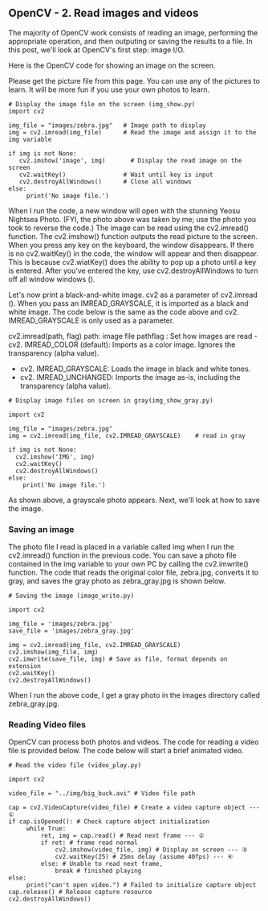 ## OpenCV - 2. Read images and videos

The majority of OpenCV work consists of reading an image, performing the appropriate operation, and then outputing or saving the results to a file. In this post, we'll look at OpenCV's first step: image I/O.

Here is the OpenCV code for showing an image on the screen.

Please get the picture file from this page. You can use any of the pictures to learn. It will be more fun if you use your own photos to learn.


```
# Display the image file on the screen (img_show.py)
import cv2

img_file = "images/zebra.jpg"   # Image path to display
img = cv2.imread(img_file)      # Read the image and assign it to the img variable

if img is not None:
   cv2.imshow('image', img)       # Display the read image on the screen
   cv2.waitKey()                # Wait until key is input
   cv2.destroyAllWindows()      # Close all windows
else:
     print('No image file.')

```

When I run the code, a new window will open with the stunning Yeosu Nightsea Photo. (FYI, the photo above was taken by me; use the photo you took to reverse the code.) The image can be read using the cv2.imread() function. The cv2.imshow() function outputs the read picture to the screen. When you press any key on the keyboard, the window disappears. If there is no cv2.waitKey() in the code, the window will appear and then disappear. This is because cv2.wiatKey() does the ability to pop up a photo until a key is entered. After you've entered the key, use cv2.destroyAllWindows to turn off all window windows ().


Let's now print a black-and-white image. cv2 as a parameter of cv2.imread (). When you pass an IMREAD_GRAYSCALE, it is imported as a black and white image. The code below is the same as the code above and cv2. IMREAD_GRAYSCALE is only used as a parameter.

cv2.imread(path, flag)
path: image file pathflag
: Set
how images are read - cv2. IMREAD_COLOR (default): Imports as a color image. Ignores the transparency (alpha value).
- cv2. IMREAD_GRAYSCALE: Loads the image in black and white tones.
- cv2. IMREAD_UNCHANGED: Imports the image as-is, including the transparency (alpha value).


```
# Display image files on screen in gray(img_show_gray.py)

import cv2

img_file = "images/zebra.jpg" 
img = cv2.imread(img_file, cv2.IMREAD_GRAYSCALE)    # read in gray

if img is not None:
  cv2.imshow('IMG', img)
  cv2.waitKey()
  cv2.destroyAllWindows()
else:
    print('No image file.')
```


As shown above, a grayscale photo appears. Next, we'll look at how to save the image.

### Saving an image
The photo file I read is placed in a variable called img when I run the cv2.imread() function in the previous code. You can save a photo file contained in the img variable to your own PC by calling the cv2.imwrite() function. The code that reads the original color file, zebra.jpg, converts it to gray, and saves the gray photo as zebra_gray.jpg is shown below.


```
# Saving the image (image_write.py)

import cv2

img_file = 'images/zebra.jpg'
save_file = 'images/zebra_gray.jpg'

img = cv2.imread(img_file, cv2.IMREAD_GRAYSCALE)
cv2.imshow(img_file, img)
cv2.imwrite(save_file, img) # Save as file, format depends on extension
cv2.waitKey()
cv2.destroyAllWindows()
```

When I run the above code, I get a gray photo in the images directory called zebra_gray.jpg.

### Reading Video files 

OpenCV can process both photos and videos. The code for reading a video file is provided below. The code below will start a brief animated video.

```
# Read the video file (video_play.py)

import cv2

video_file = "../img/big_buck.avi" # Video file path

cap = cv2.VideoCapture(video_file) # Create a video capture object ---①
if cap.isOpened(): # Check capture object initialization
     while True:
         ret, img = cap.read() # Read next frame --- ②
         if ret: # frame read normal
             cv2.imshow(video_file, img) # Display on screen --- ③
             cv2.waitKey(25) # 25ms delay (assume 40fps) --- ④
         else: # Unable to read next frame,
             break # finished playing
else:
     print("can't open video.") # Failed to initialize capture object
cap.release() # Release capture resource
cv2.destroyAllWindows()
```